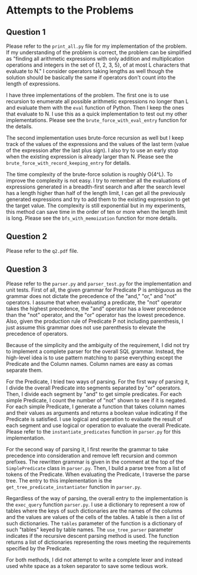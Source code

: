 # Attempts to the Problems
## Question 1
Please refer to the `print_all.py` file for my implementation of the problem. If my understanding of the problem is correct, the problem can be 
simplified as "finding all arithmetic expressions with only addition and multiplication operations and integers in the set of {1, 2, 3, 5}, 
of at most L characters that evaluate to N." I consider operators taking lengths as well though the solution should be basically the same if operators don't count
into the length of expressions.

I have three implementations of the problem. The first one is to use recursion to enumerate all possible arithmetic expressions no longer than L and
evaluate them with the `eval` function of Python. Then I keep the ones that evaluate to N. I use this as a quick implementation to test out my other 
implementations. Please see the `brute_force_with_eval_entry` function for the details.

The second implementation uses brute-force recursion as well but I keep track of the values of the expressions and the values of the last term (value of the
expression after the last plus sign). I also try to use an early stop when the existing expression is already larger than N. Please see the `brute_force_with_record_keeping_entry`
for details.

The time complexity of the brute-force solution is roughly O(4^L). To improve the complexity is not easy. I try to remember all the evaluations of expressions
generated in a breadth-first search and after the search level has a length higher than half of the length limit, I can get all the previously 
generated expressions and try to add them to the existing expression to get the target value. The complexity is still exponential but in my experiments, this 
method can save time in the order of ten or more when the length limit is long. Please see the `bfs_with_memoization` function for more details.

## Question 2
Please refer to the `q2.pdf` file.

## Question 3
Please refer to the `parser.py` and `parser_test.py` for the implementation and unit tests.
First of all, the given grammar for Predicate P is ambiguous as the grammar does not dictate the precedence of the "and," "or," and "not" operators. 
I assume that when evaluating a predicate, the "not" operator takes the highest precedence, the "and" operator has a lower precedence than the "not" operator, and the "or" operator has the lowest precedence. Also, given the production rule of Predicate P not including parenthesis, 
I just assume this grammar does not use parenthesis to elevate the precedence of operators.

Because of the simplicity and the ambiguity of the requirement, I did not try to implement a complete parser for the overall SQL grammar. 
Instead, the high-level idea is to use pattern matching to parse everything except the Predicate and the Column names. 
Column names are easy as comas separate them. 

For the Predicate, I tried two ways of parsing. For the first way of parsing it, I divide the overall Predicate into segments separated by
"or" operators. Then, I divide each segment by "and" to get simple predicates. For each simple Predicate, 
I count the number of "not" shown to see if it is negated. For each simple Predicate, 
I generate a function that takes column names and their values as arguments and returns a boolean value indicating if the Predicate is satisfied. 
I use logical and operation to evaluate the result of each segment and use logical or operation to evaluate the overall Predicate. Please refer to the `instantiate_predicates`
function in `parser.py` for this implementation.

For the second way of parsing it, I first rewrite the grammar to take precedence into consideration and remove left recursion and common prefixes.
The rewritten grammar is given in the comment at the top of the `SimplePredicate` class in `parser.py`. Then, I build a parse tree from a list of tokens
of the Predicate. When evaluating the Predicate, I traverse the parse tree. The entry to this implementation is the `get_tree_predicate_instantiater` function in
`parser.py`.

Regardless of the way of parsing, the overall entry to the implementation is the `exec_query` function `parser.py`. I use a dictionary to represent a
row of tables where the keys of such dictionaries are the names of the columns and the values are values of the cells of the tables. A table is then a list
of such dictionaries. The `tables` parameter of the function is a dictionary of such "tables" keyed by table names. The `use_tree_parser` parameter indicates
if the recursive descent parsing method is used. The function returns a list of dictionaries representing the rows meeting the requirements specified by the Predicate.

For both methods, I did not attempt to write a complete lexer and instead used white space as a token separator to save some tedious work.

